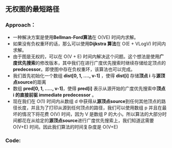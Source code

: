 ## 无权图的最短路径



### Approach：

- 一种解决方案是使用**Bellman-Ford算法**在 O(VE) 时间内求解。
- 如果没有负权重环的话，那么可以使用**Dijkstra 算法**在 O(E + VLogV) 时间内求解。 
- 由于图是无权的，可以在 O(V + E) 时间内解决这个问题。这个想法是使用**广度优先搜索**的修改版本，其中我们在进行广度优先搜索时继续存储给定顶点的**predecessor**。即使图中存在负权重环，该算法也可以完成。 
- 我们首先初始化一个数组 **dist[0, 1, ...., v-1]** ，使得 **dist[i]** 存储**顶点 i** 与**源顶点source**的距离
- 数组 **pred[0, 1, ....., v-1]**，使得 **pred[i]** 表示从源开始的广度优先搜索中**顶点 i 的直接前驱 immediate predecessor** 。 
- 现在我们在 O(1) 时间内从数组 d 中获得从**源顶点source**到任何其他顶点的路径长度，并且为了打印从源到任何顶点的路径，我们可以使用数组 p 并且在最坏的情况下将花费 O(V) 时间，因为 V 是数组 P 的大小。所以算法的大部分时间都花在从给定的**源顶点source**进行广度优先搜索上，我们知道这需要 O(V+E) 时间。因此我们算法的时间复杂度是 O(V+E)

### Code:





